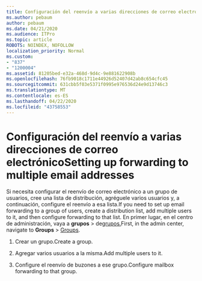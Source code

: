 ```yaml
---
title: Configuración del reenvío a varias direcciones de correo electrónico
ms.author: pebaum
author: pebaum
ms.date: 04/21/2020
ms.audience: ITPro
ms.topic: article
ROBOTS: NOINDEX, NOFOLLOW
localization_priority: Normal
ms.custom:
- "837"
- "1200004"
ms.assetid: 81205bed-e32a-468d-9d4c-9e881622908b
ms.openlocfilehash: 76fb9018c1711e44926d52407d42ab8c654cfc45
ms.sourcegitcommit: 631cbb5f03e5371f0995e976536d24e9d13746c3
ms.translationtype: MT
ms.contentlocale: es-ES
ms.lasthandoff: 04/22/2020
ms.locfileid: "43758553"
---
```

# <a name="setting-up-forwarding-to-multiple-email-addresses"></a><span data-ttu-id="a1c48-102">Configuración del reenvío a varias direcciones de correo electrónico</span><span class="sxs-lookup"><span data-stu-id="a1c48-102">Setting up forwarding to multiple email addresses</span></span>

<span data-ttu-id="a1c48-103">Si necesita configurar el reenvío de correo electrónico a un grupo de usuarios, cree una lista de distribución, agréguele varios usuarios y, a continuación, configure el reenvío a esa lista.</span><span class="sxs-lookup"><span data-stu-id="a1c48-103">If you need to set up email forwarding to a group of users, create a distribution list, add multiple users to it, and then configure forwarding to that list.</span></span> <span data-ttu-id="a1c48-104">En primer lugar, en el centro de administración, vaya a **grupos** > de[grupos.](https://portal.office.com/adminportal/home#/groups)</span><span class="sxs-lookup"><span data-stu-id="a1c48-104">First, in the admin center, navigate to **Groups** > [Groups](https://portal.office.com/adminportal/home#/groups).</span></span>
  
1. <span data-ttu-id="a1c48-105">Crear un grupo.</span><span class="sxs-lookup"><span data-stu-id="a1c48-105">Create a group.</span></span>

2. <span data-ttu-id="a1c48-106">Agregar varios usuarios a la misma.</span><span class="sxs-lookup"><span data-stu-id="a1c48-106">Add multiple users to it.</span></span>

3. <span data-ttu-id="a1c48-107">Configure el reenvío de buzones a ese grupo.</span><span class="sxs-lookup"><span data-stu-id="a1c48-107">Configure mailbox forwarding to that group.</span></span>
